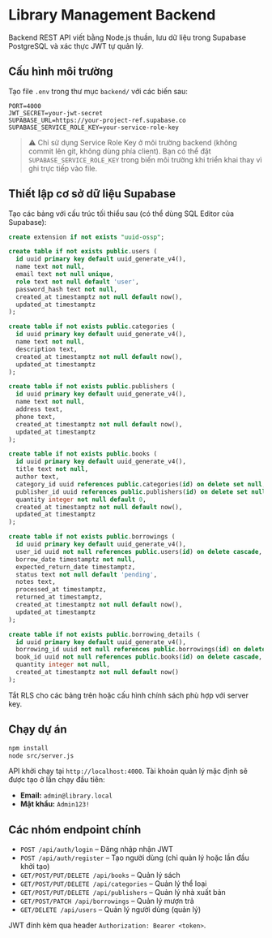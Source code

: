# Library Management Backend

Backend REST API viết bằng Node.js thuần, lưu dữ liệu trong Supabase PostgreSQL và xác thực JWT tự quản lý.

## Cấu hình môi trường

Tạo file `.env` trong thư mục `backend/` với các biến sau:

```env
PORT=4000
JWT_SECRET=your-jwt-secret
SUPABASE_URL=https://your-project-ref.supabase.co
SUPABASE_SERVICE_ROLE_KEY=your-service-role-key
```

> ⚠️ Chỉ sử dụng Service Role Key ở môi trường backend (không commit lên git, không dùng phía client). Bạn có thể đặt `SUPABASE_SERVICE_ROLE_KEY` trong biến môi trường khi triển khai thay vì ghi trực tiếp vào file.

## Thiết lập cơ sở dữ liệu Supabase

Tạo các bảng với cấu trúc tối thiểu sau (có thể dùng SQL Editor của Supabase):

```sql
create extension if not exists "uuid-ossp";

create table if not exists public.users (
  id uuid primary key default uuid_generate_v4(),
  name text not null,
  email text not null unique,
  role text not null default 'user',
  password_hash text not null,
  created_at timestamptz not null default now(),
  updated_at timestamptz
);

create table if not exists public.categories (
  id uuid primary key default uuid_generate_v4(),
  name text not null,
  description text,
  created_at timestamptz not null default now(),
  updated_at timestamptz
);

create table if not exists public.publishers (
  id uuid primary key default uuid_generate_v4(),
  name text not null,
  address text,
  phone text,
  created_at timestamptz not null default now(),
  updated_at timestamptz
);

create table if not exists public.books (
  id uuid primary key default uuid_generate_v4(),
  title text not null,
  author text,
  category_id uuid references public.categories(id) on delete set null,
  publisher_id uuid references public.publishers(id) on delete set null,
  quantity integer not null default 0,
  created_at timestamptz not null default now(),
  updated_at timestamptz
);

create table if not exists public.borrowings (
  id uuid primary key default uuid_generate_v4(),
  user_id uuid not null references public.users(id) on delete cascade,
  borrow_date timestamptz not null,
  expected_return_date timestamptz,
  status text not null default 'pending',
  notes text,
  processed_at timestamptz,
  returned_at timestamptz,
  created_at timestamptz not null default now(),
  updated_at timestamptz
);

create table if not exists public.borrowing_details (
  id uuid primary key default uuid_generate_v4(),
  borrowing_id uuid not null references public.borrowings(id) on delete cascade,
  book_id uuid not null references public.books(id) on delete cascade,
  quantity integer not null,
  created_at timestamptz not null default now()
);
```

Tắt RLS cho các bảng trên hoặc cấu hình chính sách phù hợp với server key.

## Chạy dự án

```bash
npm install
node src/server.js
```

API khởi chạy tại `http://localhost:4000`. Tài khoản quản lý mặc định sẽ được tạo ở lần chạy đầu tiên:

- **Email:** `admin@library.local`
- **Mật khẩu:** `Admin123!`

## Các nhóm endpoint chính

- `POST /api/auth/login` – Đăng nhập nhận JWT
- `POST /api/auth/register` – Tạo người dùng (chỉ quản lý hoặc lần đầu khởi tạo)
- `GET/POST/PUT/DELETE /api/books` – Quản lý sách
- `GET/POST/PUT/DELETE /api/categories` – Quản lý thể loại
- `GET/POST/PUT/DELETE /api/publishers` – Quản lý nhà xuất bản
- `GET/POST/PATCH /api/borrowings` – Quản lý mượn trả
- `GET/DELETE /api/users` – Quản lý người dùng (quản lý)

JWT đính kèm qua header `Authorization: Bearer <token>`.
